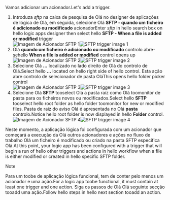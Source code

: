<span data-ttu-id="834a1-101">Vamos adicionar um acionador.</span><span class="sxs-lookup"><span data-stu-id="834a1-101">Let's add a trigger.</span></span>

1. <span data-ttu-id="834a1-102">Introduza *sftp* na caixa de pesquisa de Olá no designer de aplicações de lógica de Olá, em seguida, selecione Olá **SFTP - quando um ficheiro é adicionado ou modificado** acionador</span><span class="sxs-lookup"><span data-stu-id="834a1-102">Enter *sftp* in hello search box on hello logic apps designer then select hello **SFTP - When a file is added or modified**  trigger</span></span>   
   <span data-ttu-id="834a1-103">![Imagem de Acionador SFTP 1](./media/connectors-create-api-sftp/trigger-1.png)</span><span class="sxs-lookup"><span data-stu-id="834a1-103">![SFTP trigger image 1](./media/connectors-create-api-sftp/trigger-1.png)</span></span>  
2. <span data-ttu-id="834a1-104">Olá **quando um ficheiro é adicionado ou modificado** controlo abre-se</span><span class="sxs-lookup"><span data-stu-id="834a1-104">hello **When a file is added or modified** control opens up</span></span>  
   <span data-ttu-id="834a1-105">![Imagem de Acionador SFTP 2](./media/connectors-create-api-sftp/trigger-2.png)</span><span class="sxs-lookup"><span data-stu-id="834a1-105">![SFTP trigger image 2](./media/connectors-create-api-sftp/trigger-2.png)</span></span>  
3. <span data-ttu-id="834a1-106">Selecione Olá **...**  localizado no lado direito de Olá do controlo de Olá.</span><span class="sxs-lookup"><span data-stu-id="834a1-106">Select hello **...** located on hello right side of hello control.</span></span> <span data-ttu-id="834a1-107">Esta ação abre controlo de selecionador de pasta Olá</span><span class="sxs-lookup"><span data-stu-id="834a1-107">This opens hello folder picker control</span></span>  
   <span data-ttu-id="834a1-108">![Imagem de Acionador SFTP 3](./media/connectors-create-api-sftp/action-1.png)</span><span class="sxs-lookup"><span data-stu-id="834a1-108">![SFTP trigger image 3](./media/connectors-create-api-sftp/action-1.png)</span></span>  
4. <span data-ttu-id="834a1-109">Selecione Olá **SFTP** tooselect Olá a pasta raiz como Olá toomonitor de pasta para os ficheiros novos ou modificados.</span><span class="sxs-lookup"><span data-stu-id="834a1-109">Select hello **SFTP** tooselect hello root folder as hello folder toomonitor for new or modified files.</span></span> <span data-ttu-id="834a1-110">Pasta de raiz do aviso Olá é apresentada no Olá **pasta** controlo.</span><span class="sxs-lookup"><span data-stu-id="834a1-110">Notice hello root folder is now displayed in hello **Folder** control.</span></span>  
   <span data-ttu-id="834a1-111">![Imagem de Acionador SFTP 4](./media/connectors-create-api-sftp/action-2.png)</span><span class="sxs-lookup"><span data-stu-id="834a1-111">![SFTP trigger image 4](./media/connectors-create-api-sftp/action-2.png)</span></span>   

<span data-ttu-id="834a1-112">Neste momento, a aplicação lógica foi configurada com um acionador que começará a execução da Olá outros acionadores e ações no fluxo de trabalho Olá um ficheiro é modificado ou criado na pasta SFTP específica Olá.</span><span class="sxs-lookup"><span data-stu-id="834a1-112">At this point, your logic app has been configured with a trigger that will begin a run of hello other triggers and actions in hello workflow when a file is either modified or created in hello specific SFTP folder.</span></span> 

> [!NOTE]
> <span data-ttu-id="834a1-113">Para um toobe de aplicação lógica funcional, tem de conter pelo menos um acionador e uma ação.</span><span class="sxs-lookup"><span data-stu-id="834a1-113">For a logic app toobe functional, it must contain at least one trigger and one action.</span></span> <span data-ttu-id="834a1-114">Siga os passos de Olá Olá seguinte secção tooadd uma ação.</span><span class="sxs-lookup"><span data-stu-id="834a1-114">Follow hello steps in hello next section tooadd an action.</span></span>  
> 
> 

